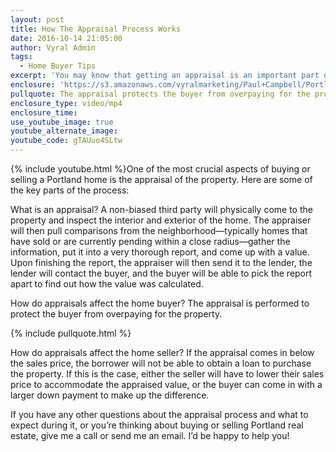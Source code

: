 ```yaml
---
layout: post
title: How The Appraisal Process Works
date: 2016-10-14 21:05:00
author: Vyral Admin
tags:
  - Home Buyer Tips
excerpt: 'You may know that getting an appraisal is an important part of any home purchase transaction, but do you know how the process works?'
enclosure: 'https://s3.amazonaws.com/vyralmarketing/Paul+Campbell/Portland+Real+Estate+Agent+How+the+appraisal+process+really+works.mp4'
pullquote: The appraisal protects the buyer from overpaying for the property.
enclosure_type: video/mp4
enclosure_time:
use_youtube_image: true
youtube_alternate_image:
youtube_code: gTAUuo4SLtw
---
```



{% include youtube.html %}One of the most crucial aspects of buying or selling a Portland home is the appraisal of the property. Here are some of the key parts of the process:

What is an appraisal? A non-biased third party will physically come to the property and inspect the interior and exterior of the home. The appraiser will then pull comparisons from the neighborhood—typically homes that have sold or are currently pending within a close radius—gather the information, put it into a very thorough report, and come up with a value. Upon finishing the report, the appraiser will then send it to the lender, the lender will contact the buyer, and the buyer will be able to pick the report apart to find out how the value was calculated.

How do appraisals affect the home buyer? The appraisal is performed to protect the buyer from overpaying for the property.

{% include pullquote.html %}

How do appraisals affect the home seller? If the appraisal comes in below the sales price, the borrower will not be able to obtain a loan to purchase the property. If this is the case, either the seller will have to lower their sales price to accommodate the appraised value, or the buyer can come in with a larger down payment to make up the difference.

If you have any other questions about the appraisal process and what to expect during it, or you’re thinking about buying or selling Portland real estate, give me a call or send me an email. I’d be happy to help you!